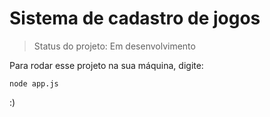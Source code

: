 <h1>Sistema de cadastro de jogos</h1>

> Status do projeto: Em desenvolvimento

Para rodar esse projeto na sua máquina, digite:

```
node app.js
```

:)
